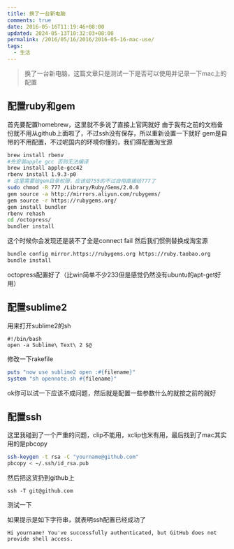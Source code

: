 ```yaml
---
title: 换了一台新电脑
comments: true
date: 2016-05-16T11:19:46+08:00
updated: 2024-05-13T10:32:03+08:00
permalink: /2016/05/16/2016/2016-05-16-mac-use/
tags:
  - 生活
---
```


> 换了一台新电脑，这篇文章只是测试一下是否可以使用并记录一下mac上的配置

## 配置ruby和gem

<!-- more -->

首先要配置homebrew，这里就不多说了直接上官网就好
由于我有之前的文档备份就不用从github上面啦了，不过ssh没有保存，所以重新设置一下就好
gem是自带的不用配置，不过呢国内的环境你懂的，我们得配置淘宝源

```bash
brew install rbenv
#先安装apple gcc 否则无法编译
brew install apple-gcc42
rbenv install 1.9.3-p0
# 这里需要给gem目录权限，应该给755的不过自用直接给777了
sudo chmod -R 777 /Library/Ruby/Gems/2.0.0
gem source -a http://mirrors.aliyun.com/rubygems/
gem source -r https://rubygems.org/
gem install bundler
rbenv rehash
cd /octopress/
bundler install
```

这个时候你会发现还是装不了全是connect fail
然后我们惯例替换成淘宝源

```bash
bundle config mirror.https://rubygems.org https://ruby.taobao.org
bundle install
```
octopress配置好了（比win简单不少233但是感觉仍然没有ubuntu的apt-get好用）

## 配置sublime2
用来打开sublime2的sh
```
#!/bin/bash
open -a Sublime\ Text\ 2 $@
```

修改一下rakefile
```ruby
puts "now use sublime2 open :#{filename}"
system "sh opennote.sh #{filename}"
```
ok你可以试一下应该不成问题，然后就是配置一些参数什么的就按之前的就好
##  配置ssh
这里我碰到了一个严重的问题，clip不能用，xclip也米有用，最后找到了mac其实用的是pbcopy
```bash
ssh-keygen -t rsa -C "yourname@github.com"
pbcopy < ~/.ssh/id_rsa.pub
```

然后把这货扔到github上

```
ssh -T git@github.com
```

测试一下

如果提示是如下字符串，就表明ssh配置已经成功了

```
Hi yourname! You've successfully authenticated, but GitHub does not provide shell access.
```

